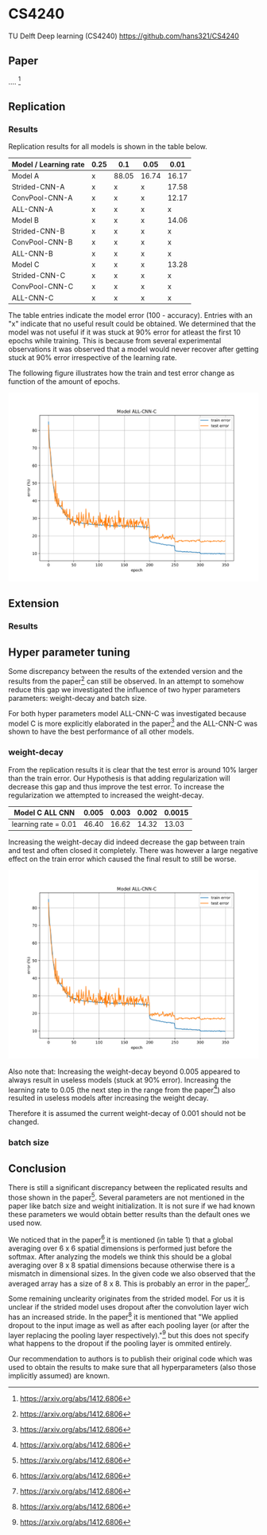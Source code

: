 # CS4240
TU Delft Deep learning (CS4240)
https://github.com/hans321/CS4240

## Paper
.... [^1]

## Replication


### Results

Replication results for all models is shown in the table below.

| Model / Learning rate | 0.25 | 0.1   | 0.05  | 0.01  |
|---------------------|------|-------|-------|-------|
| Model A             | x    | 88.05 | 16.74 | 16.17 |
| Strided-CNN-A       | x    | x     | x     | 17.58 |
| ConvPool-CNN-A      | x    | x     | x     | 12.17 |
| ALL-CNN-A           | x    | x     | x     | x     |
| Model B             | x    | x     | x     | 14.06 |
| Strided-CNN-B       | x    | x     | x     | x     |
| ConvPool-CNN-B      | x    | x     | x     | x     |
| ALL-CNN-B           | x    | x     | x     | x     |
| Model C             | x    | x     | x     | 13.28 |
| Strided-CNN-C       | x    | x     | x     | x     |
| ConvPool-CNN-C      | x    | x     | x     | x     |
| ALL-CNN-C           | x    | x     | x     | x     |

The table entries indicate the model error (100 - accuracy).
Entries with an "x" indicate that no useful result could be obtained. We determined that the model was not useful if it was stuck at 90% error for atleast the first 10 epochs while training. This is because from several experimental observations it was observed that a model would never recover after getting stuck at 90% error irrespective of the learning rate.

The following figure illustrates how the train and test error change as function of the amount of epochs. 

![](./images/model_all_cnn_c_wd_0_003.svg)

## Extension

### Results

## Hyper parameter tuning
Some discrepancy between the results of the extended version and the results from the paper[^1] can still be observed. In an attempt to somehow reduce this gap we investigated the influence of two hyper parameters parameters: weight-decay and batch size.

For both hyper parameters model ALL-CNN-C was investigated because model C is more explicitly elaborated in the paper[^1] and the ALL-CNN-C was shown to have the best performance of all other models. 

### weight-decay
From the replication results it is clear that the test error is around 10% larger than the train error. Our Hypothesis is that adding regularization will decrease this gap and thus improve the test error. To increase the regularization we attempted to increased the weight-decay.

| Model C ALL CNN | 0.005 | 0.003 | 0.002 | 0.0015 |
|-----------------|-------|-------|-------|--------|
| learning rate = 0.01 | 46.40 | 16.62 | 14.32 | 13.03 |

Increasing the weight-decay did indeed decrease the gap between train and test and often closed it completely. There was however a large negative effect on the train error which caused the final result to still be worse.

![](./images/model_all_cnn_c_wd_0_003.svg)

Also note that:
Increasing the weight-decay beyond 0.005 appeared to always result in useless models (stuck at 90% error). 
Increasing the learning rate to 0.05 (the next step in the range from the paper[^1]) also resulted in useless models after increasing the weight decay.

Therefore it is assumed the current weight-decay of 0.001 should not be changed.

### batch size

## Conclusion
There is still a significant discrepancy between the replicated results and those shown in the paper[^1]. Several parameters are not mentioned in the paper like batch size and weight initialization. It is not sure if we had known these parameters we would obtain better results than the default ones we used now.

We noticed that in the paper[^1] it is mentioned (in table 1) that a global averaging over 6 x 6 spatial dimensions is performed just before the softmax. After analyzing the models we think this should be a global averaging over 8 x 8 spatial dimensions because otherwise there is a mismatch in dimensional sizes. In the given code we also observed that the averaged array has a size of 8 x 8. This is probably an error in the paper[^1].

Some remaining unclearity originates from the strided model.
For us it is unclear if the strided model uses dropout after the convolution layer wich has an increased stride. In the paper[^1] it is mentioned that "We applied dropout to the input image as well as after each pooling layer (or after the layer replacing the pooling layer respectively)."[^1] but this does not specify what happens to the dropout if the pooling layer is ommited entirely.

Our recommendation to authors is to publish their original code which was used to obtain the results to make sure that all hyperparameters (also those implicitly assumed) are known.


[^1]: https://arxiv.org/abs/1412.6806
